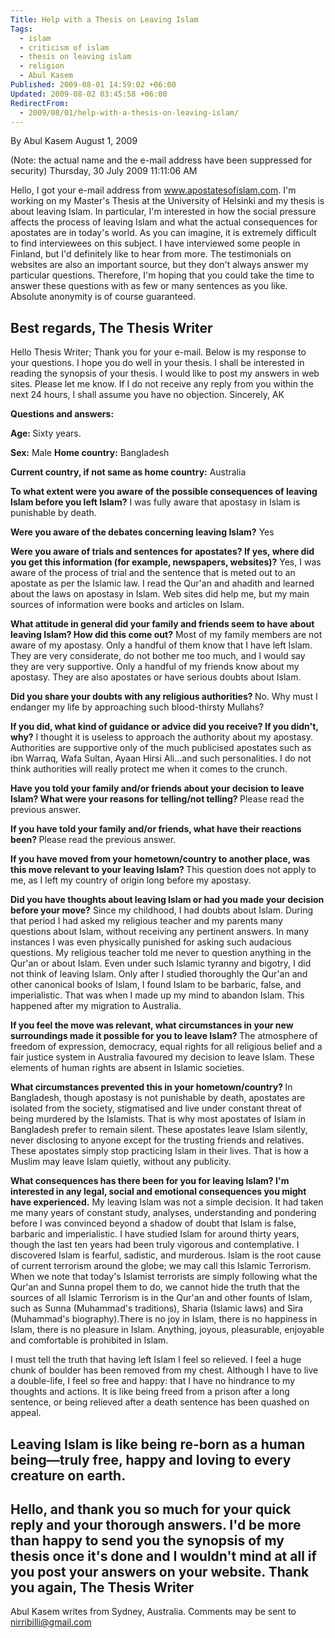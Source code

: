 ```yaml
---
Title: Help with a Thesis on Leaving Islam
Tags:
  - islam
  - criticism of islam
  - thesis on leaving islam
  - religion
  - Abul Kasem
Published: 2009-08-01 14:59:02 +06:00
Updated: 2009-08-02 03:45:58 +06:00
RedirectFrom:
  - 2009/08/01/help-with-a-thesis-on-leaving-islam/
---
```


By Abul Kasem
August 1, 2009

(Note: the actual name and the e-mail address have been suppressed for security)
Thursday, 30 July 2009 11:11:06 AM

Hello,
I got your e-mail address from www.apostatesofislam.com. I'm working on my Master's Thesis at the University of Helsinki and my thesis is about leaving Islam. In particular, I'm interested in how the social pressure affects the process of leaving Islam and what the actual consequences for apostates are in today's world.
As you can imagine, it is extremely difficult to find interviewees on this subject. I have interviewed some people in Finland, but I'd definitely like to hear from more. The testimonials on websites are also an important source, but they don't always answer my particular questions. Therefore, I'm hoping that you could take the time to answer these questions with as few or many sentences as you like. Absolute anonymity is of course guaranteed.

Best regards,
The Thesis Writer
----------------------------------------------------------------------

Hello Thesis Writer;
Thank you for your e-mail. Below is my response to your questions. I hope you do well in your thesis. I shall be interested in reading the synopsis of your thesis.
I would like to post my answers in web sites. Please let me know.
If I do not receive any reply from you within the next 24 hours, I shall assume you have no objection.
Sincerely,
AK

<strong>Questions and answers:</strong>
<strong></strong>

<strong>Age: </strong>Sixty years.

<strong>Sex:</strong> Male
<strong>Home country:</strong> Bangladesh

<strong>Current country, if not same as home country:</strong> Australia

<strong>To what extent were you aware of the possible consequences of leaving Islam before you left Islam?</strong>
I was fully aware that apostasy in Islam is punishable by death.

<strong>Were you aware of the debates concerning leaving Islam?</strong>
Yes

<strong>Were you aware of trials and sentences for apostates? If yes, where did you get this information (for example, newspapers, websites)?</strong>
Yes, I was aware of the process of trial and the sentence that is meted out to an apostate as per the Islamic law. I read the Qur'an and ahadith and learned about the laws on apostasy in Islam. Web sites did help me, but my main sources of information were books and articles on Islam.

<strong>What attitude in general did your family and friends seem to have about leaving Islam? How did this come out?</strong>
Most of my family members are not aware of my apostasy. Only a handful of them know that I have left Islam. They are very considerate, do not bother me too much, and I would say they are very supportive. Only a handful of my friends know about my apostasy. They are also apostates or have serious doubts about Islam.

<strong>Did you share your doubts with any religious authorities?
</strong>No. Why must I endanger my life by approaching such blood-thirsty Mullahs?

<strong>If you did, what kind of guidance or advice did you receive? If you didn't, why?</strong>
I thought it is useless to approach the authority about my apostasy. Authorities are supportive only of the much publicised apostates such as ibn Warraq, Wafa Sultan, Ayaan Hirsi Ali…and such personalities. I do not think authorities will really protect me when it comes to the crunch.

<strong>Have you told your family and/or friends about your decision to leave Islam? What were your reasons for telling/not telling?
</strong>Please read the previous answer.

<strong>If you have told your family and/or friends, what have their reactions been?
</strong>Please read the previous answer.

<strong>If you have moved from your hometown/country to another place, was this move relevant to your leaving Islam?
</strong>This question does not apply to me, as I left my country of origin long before my apostasy.

<strong>Did you have thoughts about leaving Islam or had you made your decision before your move?</strong>
Since my childhood, I had doubts about Islam. During that period I had asked my religious teacher and my parents many questions about Islam, without receiving any pertinent answers. In many instances I was even physically punished for asking such audacious questions. My religious teacher told me never to question anything in the Qur'an or about Islam. Even under such Islamic tyranny and bigotry, I did not think of leaving Islam. Only after I studied thoroughly the Qur'an and other canonical books of Islam, I found Islam to be barbaric, false, and imperialistic. That was when I made up my mind to abandon Islam. This happened after my migration to Australia.

<strong>If you feel the move was relevant, what circumstances in your new surroundings made it possible for you to leave Islam?
</strong>The atmosphere of freedom of expression, democracy, equal rights for all religious belief and a fair justice system in Australia favoured my decision to leave Islam. These elements of human rights are absent in Islamic societies.

<strong>What circumstances prevented this in your hometown/country?
</strong>In Bangladesh, though apostasy is not punishable by death, apostates are isolated from the society, stigmatised and live under constant threat of being murdered by the Islamists. That is why most apostates of Islam in Bangladesh prefer to remain silent. These apostates leave Islam silently, never disclosing to anyone except for the trusting friends and relatives. These apostates simply stop practicing Islam in their lives. That is how a Muslim may leave Islam quietly, without any publicity.

<strong>What consequences has there been for you for leaving Islam? I'm interested in any legal, social and emotional consequences you might have experienced.</strong>
My leaving Islam was not a simple decision. It had taken me many years of constant study, analyses, understanding and pondering before I was convinced beyond a shadow of doubt that Islam is false, barbaric and imperialistic. I have studied Islam for around thirty years, though the last ten years had been truly vigorous and contemplative. I discovered Islam is fearful, sadistic, and murderous. Islam is the root cause of current terrorism around the globe; we may call this Islamic Terrorism. When we note that today's Islamist terrorists are simply following what the Qur'an and Sunna propel them to do, we cannot hide the truth that the sources of all Islamic Terrorism is in the Qur'an and other founts of Islam, such as Sunna (Muhammad's traditions), Sharia (Islamic laws) and Sira (Muhammad's biography).There is no joy in Islam, there is no happiness in Islam, there is no pleasure in Islam. Anything, joyous, pleasurable, enjoyable and comfortable is prohibited in Islam.

I must tell the truth that having left Islam I feel so relieved. I feel a huge chunk of boulder has been removed from my chest. Although I have to live a double-life, I feel so free and happy: that I have no hindrance to my thoughts and actions. It is like being freed from a prison after a long sentence, or being relieved after a death sentence has been quashed on appeal.

Leaving Islam is like being re-born as a human being—truly free, happy and loving to every creature on earth.
------------------------------------
Hello,
and thank you so much for your quick reply and your thorough answers. I'd be more than happy to send you the synopsis of my thesis once it's done and I wouldn't mind at all if you post your answers on your website.
Thank you again,
The Thesis Writer
-------------
Abul Kasem writes from Sydney, Australia. Comments may be sent to nirribilli@gmail.com

